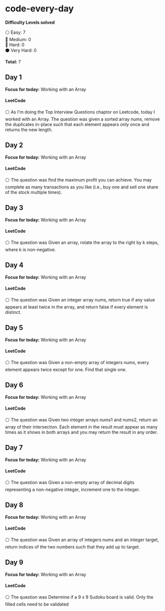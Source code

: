 # code-every-day

__Difficulty Levels solved__
 
 :white_circle: Easy: 7  
 :large_blue_circle: Medium: 0  
 :red_circle: Hard: 0  
 :black_circle: Very Hard: 0  

 __Total:__ 7


<!-- --------------------------------------------------------------------------------------------------------------------- -->
## Day 1
__Focus for today:__ Working with an Array

#### LeetCode
:white_circle: As I'm doing the Top Interview Questions chaptor on Leetcode, today I worked with an Array. The question was given a sorted array nums, remove the duplicates in-place such that each element appears only once and returns the new length.

<!-- --------------------------------------------------------------------------------------------------------------------- -->
<!-- --------------------------------------------------------------------------------------------------------------------- -->
## Day 2
__Focus for today:__ Working with an Array

#### LeetCode
:white_circle: The question was find the maximum profit you can achieve. You may complete as many transactions as you like (i.e., buy one and sell one share of the stock multiple times).

<!-- --------------------------------------------------------------------------------------------------------------------- -->
<!-- --------------------------------------------------------------------------------------------------------------------- -->
## Day 3
__Focus for today:__ Working with an Array

#### LeetCode
:white_circle: The question was Given an array, rotate the array to the right by k steps, where k is non-negative.

<!-- --------------------------------------------------------------------------------------------------------------------- -->
<!-- --------------------------------------------------------------------------------------------------------------------- -->
## Day 4
__Focus for today:__ Working with an Array

#### LeetCode
:white_circle: The question was Given an integer array nums, return true if any value appears at least twice in the array, and return false if every element is distinct.

<!-- --------------------------------------------------------------------------------------------------------------------- -->
<!-- --------------------------------------------------------------------------------------------------------------------- -->
## Day 5
__Focus for today:__ Working with an Array

#### LeetCode
:white_circle: The question was Given a non-empty array of integers nums, every element appears twice except for one. Find that single one.

<!-- --------------------------------------------------------------------------------------------------------------------- -->
<!-- --------------------------------------------------------------------------------------------------------------------- -->
## Day 6
__Focus for today:__ Working with an Array

#### LeetCode
:white_circle: The question was Given two integer arrays nums1 and nums2, return an array of their intersection. Each element in the result must appear as many times as it shows in both arrays and you may return the result in any order.

<!-- --------------------------------------------------------------------------------------------------------------------- -->
<!-- --------------------------------------------------------------------------------------------------------------------- -->
## Day 7
__Focus for today:__ Working with an Array

#### LeetCode
:white_circle: The question was Given a non-empty array of decimal digits representing a non-negative integer, increment one to the integer.

<!-- --------------------------------------------------------------------------------------------------------------------- -->
<!-- --------------------------------------------------------------------------------------------------------------------- -->
## Day 8
__Focus for today:__ Working with an Array

#### LeetCode
:white_circle: The question was Given an array of integers nums and an integer target, return indices of the two numbers such that they add up to target.

<!-- --------------------------------------------------------------------------------------------------------------------- -->
<!-- --------------------------------------------------------------------------------------------------------------------- -->
## Day 9
__Focus for today:__ Working with an Array

#### LeetCode
:white_circle: The question was Determine if a 9 x 9 Sudoku board is valid. Only the filled cells need to be validated

<!-- --------------------------------------------------------------------------------------------------------------------- -->

